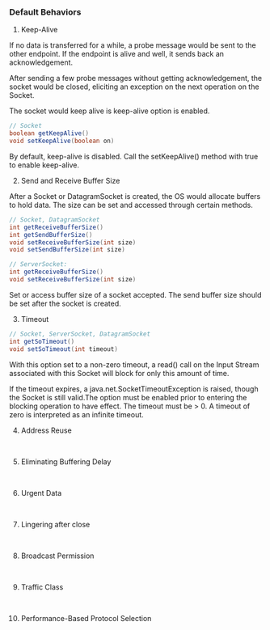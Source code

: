 ### Default Behaviors

1. Keep-Alive

If no data is transferred for a while,  a probe message would be sent to the other endpoint. If the endpoint is alive and well, it sends back an acknowledgement. 

After sending a few probe messages without getting acknowledgement, the socket would be closed, eliciting an exception on the next operation on the Socket.

The socket would keep alive is keep-alive option is enabled.

```java
// Socket
boolean getKeepAlive()
void setKeepAlive(boolean on)
```

By default, keep-alive is disabled. Call the setKeepAlive() method with true to enable
keep-alive.



2. Send and Receive Buffer Size

After a Socket or DatagramSocket is created, the OS would allocate buffers to hold data. The size can be set and accessed through certain methods.

```java
// Socket, DatagramSocket
int getReceiveBufferSize()
int getSendBufferSize()
void setReceiveBufferSize(int size)
void setSendBufferSize(int size)
```



```java
// ServerSocket: 
int getReceiveBufferSize()
void setReceiveBufferSize(int size)
```

Set or access buffer size of a socket accepted. The send buffer size should be set after the socket is created.



3. Timeout

```java
// Socket, ServerSocket, DatagramSocket
int getSoTimeout()
void setSoTimeout(int timeout)
```

With this option set to a non-zero timeout, a read() call on the Input Stream associated with this Socket will block for only this amount of time. 

If the timeout expires, a java.net.SocketTimeoutException is raised, though the Socket is still valid.The option must be enabled prior to entering the blocking operation to have effect. The timeout must be > 0. A timeout of zero is interpreted as an infinite timeout.



4. Address Reuse

   ​

5. Eliminating Buffering Delay

   ​

6. Urgent Data

   ​

7. Lingering after close

   ​

8. Broadcast Permission

   ​

9. Traffic Class

   ​

10. Performance-Based Protocol Selection



